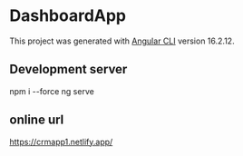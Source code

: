 # DashboardApp

This project was generated with [Angular CLI](https://github.com/angular/angular-cli) version 16.2.12.

## Development server
npm i --force
ng serve

## online url 
https://crmapp1.netlify.app/
